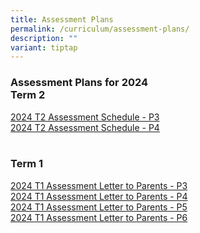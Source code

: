 ```yaml
---
title: Assessment Plans
permalink: /curriculum/assessment-plans/
description: ""
variant: tiptap
---
```

<h3>Assessment Plans for 2024<br>Term 2</h3>
<p><a href="/files/2024_T2_Assessment_Schedule___P3.pdf" rel="noopener noreferrer nofollow" target="_blank">2024 T2 Assessment Schedule - P3</a>
<br><a href="/files/2024_T2_Assessment_Schedule___P4.pdf" rel="noopener noreferrer nofollow" target="_blank">2024 T2 Assessment Schedule - P4</a>
<br>
<br>
</p>
<p></p>
<h3>Term 1</h3>
<p><a href="/files/2024_T1_Assessment_Letter_to_Parents___P3.pdf" rel="noopener noreferrer nofollow" target="_blank">2024 T1 Assessment Letter to Parents - P3</a> 
<br><a href="/files/2024_T1_Assessment_Letter_to_Parents___P4.pdf" rel="noopener noreferrer nofollow" target="_blank">2024 T1 Assessment Letter to Parents - P4</a> 
<br><a href="/files/2024_T1_Assessment_Letter_to_Parents___P5.pdf" rel="noopener noreferrer nofollow" target="_blank">2024 T1 Assessment Letter to Parents - P5</a> 
<br><a href="/files/2024_T1_Assessment_Letter_to_Parents___P6.pdf" rel="noopener noreferrer nofollow" target="_blank">2024 T1 Assessment Letter to Parents - P6</a>
</p>
<p></p>
<p></p>